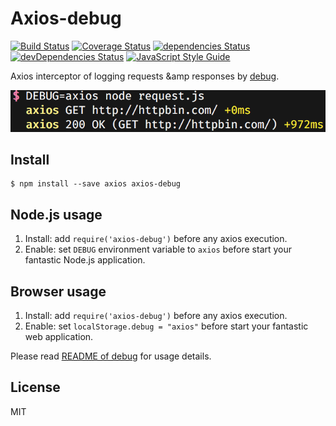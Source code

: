 # Axios-debug

[![Build Status](https://travis-ci.org/Gerhut/axios-debug.svg?branch=master)](https://travis-ci.org/Gerhut/axios-debug)
[![Coverage Status](https://coveralls.io/repos/github/Gerhut/axios-debug/badge.svg?branch=master)](https://coveralls.io/github/Gerhut/axios-debug?branch=master)
[![dependencies Status](https://david-dm.org/Gerhut/kroxy/status.svg)](https://david-dm.org/Gerhut/axios-debug)
[![devDependencies Status](https://david-dm.org/Gerhut/kroxy/dev-status.svg)](https://david-dm.org/Gerhut/axios-debug?type=dev)
[![JavaScript Style Guide](https://img.shields.io/badge/code%20style-standard-brightgreen.svg)](http://standardjs.com/)

Axios interceptor of logging requests &amp responses by [debug](https://www.npmjs.com/package/debug).

![Screenshot](screenshot.png "Screenshot")

## Install 

    $ npm install --save axios axios-debug
    
## Node.js usage

1. Install: add `require('axios-debug')` before any axios execution.
2. Enable: set `DEBUG` environment variable to `axios` before start your fantastic Node.js application.

## Browser usage

1. Install: add `require('axios-debug')` before any axios execution.
2. Enable: set `localStorage.debug = "axios"` before start your fantastic web application.

Please read [README of debug](https://github.com/visionmedia/debug#readme) for usage details.

## License

MIT
